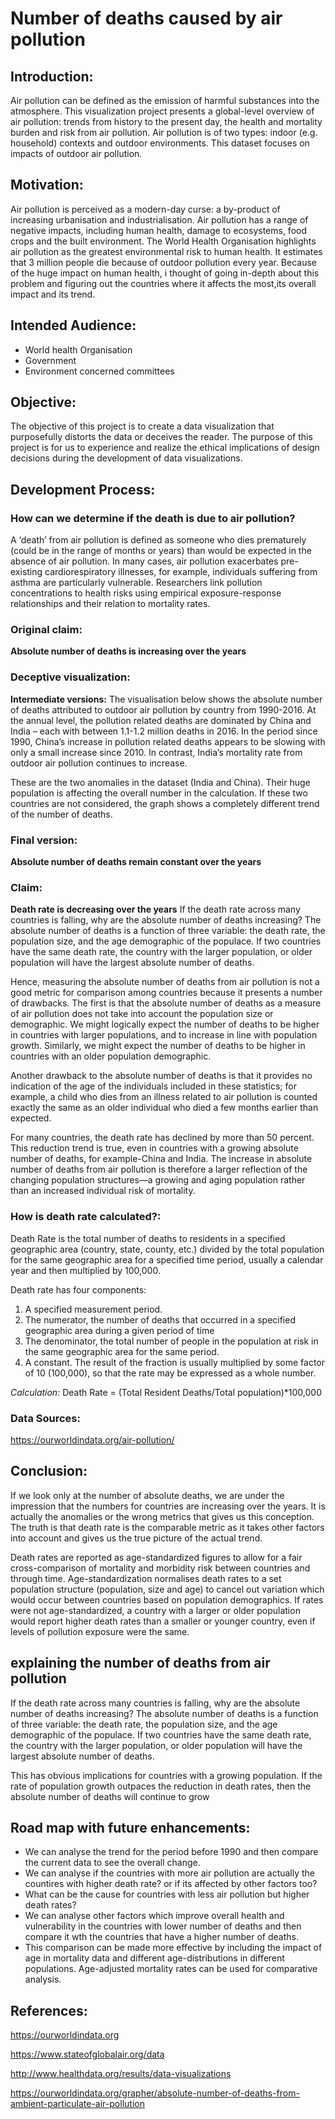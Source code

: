 # Number of deaths caused by air pollution

## Introduction:
Air pollution can be defined as the emission of harmful substances into the atmosphere. This visualization project presents a global-level overview of air pollution: trends from history to the present day, the health and mortality burden and risk from air pollution. Air pollution is of two types: indoor (e.g. household) contexts and outdoor environments. This dataset focuses on impacts of outdoor air pollution. 

## Motivation:
Air pollution is perceived as a modern-day curse: a by-product of increasing urbanisation and industrialisation. Air pollution has a range of negative impacts, including human health, damage to ecosystems, food crops and the built environment. The World Health Organisation highlights air pollution as the greatest environmental risk to human health. It estimates that 3 million people die because of outdoor pollution every year. Because of the huge impact on human health, i thought of going in-depth about this problem and figuring out the countries where it affects the most,its overall impact and its trend.

## Intended Audience:
- World health Organisation
- Government
- Environment concerned committees

## Objective:
The objective of this project is to create a data visualization that purposefully distorts the data or deceives the reader. The purpose of this project is for us to experience and realize the ethical implications of design decisions during the development of data visualizations.

## Development Process:

### How can we determine if the death is due to air pollution?
A ‘death’ from air pollution is defined as someone who dies prematurely (could be in the range of months or years) than would be expected in the absence of air pollution. In many cases, air pollution exacerbates pre-existing cardiorespiratory illnesses, for example, individuals suffering from asthma are particularly vulnerable. Researchers link pollution concentrations to health risks using empirical exposure-response relationships and their relation to mortality rates.

### Original claim:
**Absolute number of deaths is increasing over the years**

### Deceptive visualization:

**Intermediate versions:**
The visualisation below shows the absolute number of deaths attributed to outdoor air pollution by country from 1990-2016. At the annual level, the pollution related deaths are dominated by China and India – each with between 1.1-1.2 million deaths in 2016. In the period since 1990, China’s increase in pollution related deaths appears to be slowing with only a small increase since 2010. In contrast, India’s mortality rate from outdoor air pollution continues to increase.

These are the two anomalies in the dataset (India and China). Their huge population is affecting the overall number in the calculation. If these two countries are not considered, the graph shows a completely different trend of the number of deaths.

### Final version:
**Absolute number of deaths remain constant over the years**


### Claim:
**Death rate is decreasing over the years**
If the death rate across many countries is falling, why are the absolute number of deaths increasing? The absolute number of deaths is a function of three variable: the death rate, the population size, and the age demographic of the populace. If two countries have the same death rate, the country with the larger population, or older population will have the largest absolute number of deaths.

Hence, measuring the absolute number of deaths from air pollution is not a good metric for comparison among countries because it presents a number of drawbacks. The first is that the absolute number of deaths as a measure of air pollution does not take into account the population size or demographic. We might logically expect the number of deaths to be higher in countries with larger populations, and to increase in line with population growth. Similarly, we might expect the number of deaths to be higher in countries with an older population demographic.

Another drawback to the absolute number of deaths is that it provides no indication of the age of the individuals included in these statistics; for example, a child who dies from an illness related to air pollution is counted exactly the same as an older individual who died a few months earlier than expected. 

For many countries, the death rate has declined by more than 50 percent. This reduction trend is true, even in countries with a growing absolute number of deaths, for example-China and India. The increase in absolute number of deaths from air pollution is therefore a larger reflection of the changing population structures—a growing and aging population rather than an increased individual risk of mortality.

### How is death rate calculated?:
Death Rate is the total number of deaths to residents in a specified geographic area (country, state, county, etc.) divided by the total population for the same geographic area for a specified time period, usually a calendar year and then multiplied by 100,000. 

Death rate has four components:
1. A specified measurement period.
2. The numerator, the number of deaths that occurred in a specified geographic area during a given period of time
3. The denominator, the total number of people in the population at risk in the same geographic area for the same period.
4. A constant. The result of the fraction is usually multiplied by some factor of 10 (100,000), so that the rate may be expressed as a whole number. 

*Calculation:*
Death Rate = (Total Resident Deaths/Total population)*100,000

### Data Sources:
https://ourworldindata.org/air-pollution/

## Conclusion:
If we look only at the number of absolute deaths, we are under the impression that the numbers for countries are increasing over the years. It is actually the anomalies or the wrong metrics that gives us this conception. The truth is that death rate is the comparable metric as it takes other factors into account and gives us the true picture of the actual trend.

Death rates are reported as age-standardized figures to allow for a fair cross-comparison of mortality and morbidity risk between countries and through time. Age-standardization normalises death rates to a set population structure (population, size and age) to cancel out variation which would occur between countries based on population demographics. If rates were not age-standardized, a country with a larger or older population would report higher death rates than a smaller or younger country, even if levels of pollution exposure were the same.

## explaining the number of deaths from air pollution
If the death rate across many countries is falling, why are the absolute number of deaths increasing? The absolute number of deaths is a function of three variable: the death rate, the population size, and the age demographic of the populace. If two countries have the same death rate, the country with the larger population, or older population will have the largest absolute number of deaths.

This has obvious implications for countries with a growing population. If the rate of population growth outpaces the reduction in death rates, then the absolute number of deaths will continue to grow

## Road map with future enhancements:
- We can analyse the trend for the period before 1990 and then compare the current data to see the overall change.
- We can analyse if the countries with more air pollution are actually the countires with higher death rate? or if its affected by other factors too?
- What can be the cause for countries with less air pollution but higher death rates?
- We can analyse other factors which improve overall health and vulnerability in the countries with lower number of deaths and then compare it wth the countries that have a higher number of deaths.
- This comparison can be made more effective by including the impact of age in mortality data and different age-distributions in different populations. Age-adjusted mortality rates can be used for comparative analysis. 


## References:
https://ourworldindata.org

https://www.stateofglobalair.org/data

http://www.healthdata.org/results/data-visualizations

https://ourworldindata.org/grapher/absolute-number-of-deaths-from-ambient-particulate-air-pollution



